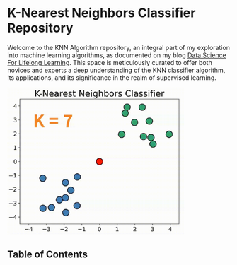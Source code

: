 # K-Nearest Neighbors Classifier Repository

Welcome to the KNN Algorithm repository, an integral part of my exploration into machine learning algorithms, as documented on my blog [Data Science For Lifelong Learning](https://datasciencelifelonglearn.blogspot.com). This space is meticulously curated to offer both novices and experts a deep understanding of the KNN classifier algorithm, its applications, and its significance in the realm of supervised learning.

<p align="left">
  <img src="./Images/Gif.gif" alt="KNN Banner" width="400"> <!-- You can adjust the width value as needed -->
</p>

## Table of Contents
